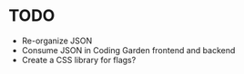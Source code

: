 # TODO

* Re-organize JSON
* Consume JSON in Coding Garden frontend and backend
* Create a CSS library for flags?
